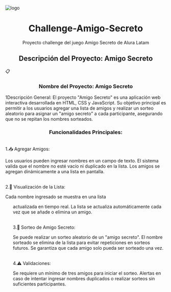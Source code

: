 ![logo](https://www.startpage.com/av/proxy-image?piurl=https%3A%2F%2Ftse3.mm.bing.net%2Fth%3Fid%3DOIP.oy5Xp_rtparS0MAG9uSogQHaIC%26pid%3DApi&sp=1738788883T3816529b6de92e8c12a5050adf3ba78f318faeed2153b20acfbda668d00f1912)

<h1 align="center"> Challenge-Amigo-Secreto </h1>

<p  align="center"> Proyecto challenge del juego Amigo Secreto de  Alura Latam</p>



<h2  align="center">Descripción del Proyecto: Amigo Secreto</h2>



📋 
<h3  align="center">Nombre del Proyecto: Amigo Secreto</h3>

<p1 align="center"> 1Descripción General:
El proyecto "Amigo Secreto" es una aplicación web interactiva desarrollada en HTML, CSS y JavaScript. Su objetivo principal es permitir a los usuarios agregar una lista de amigos y realizar un sorteo aleatorio para asignar un "amigo secreto" a cada participante, asegurando que no se repitan los nombres sorteados.</p1>

<h3 align="center">Funcionalidades Principales:</h3>

<p2 align="left"><br> 1.📥 Agregar Amigos:<br/>

Los usuarios pueden ingresar nombres en un campo de texto.
El sistema valida que el nombre no esté vacío ni duplicado en la lista.
Los amigos se agregan dinámicamente a una lista en pantalla.</p2>

<p3 align="left"><br>2.📝 Visualización de la Lista:<br/>

Cada nombre ingresado se muestra en una lista <ul> actualizada en tiempo real.
La lista se actualiza automáticamente cada vez que se añade o elimina un amigo.</p3>

<p4 align="left"><br>3.🎯 Sorteo de Amigo Secreto:<br/>

Se puede realizar un sorteo aleatorio de un "amigo secreto".
El nombre sorteado se elimina de la lista para evitar repeticiones en sorteos futuros.
Se garantiza que cada amigo solo pueda ser sorteado una vez.</p4>

<p5 align="left"><br>4.⚠️ Validaciones:<br/>

Se requiere un mínimo de tres amigos para iniciar el sorteo.
Alertas en caso de intentar ingresar nombres duplicados o realizar sorteos sin suficientes participantes. </p5>
